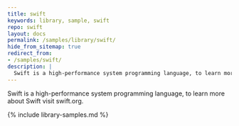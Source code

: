 ```yaml
---
title: swift
keywords: library, sample, swift
repo: swift
layout: docs
permalink: /samples/library/swift/
hide_from_sitemap: true
redirect_from:
- /samples/swift/
description: |
  Swift is a high-performance system programming language, to learn more about Swift visit swift.org.
---
```


Swift is a high-performance system programming language, to learn more about Swift visit swift.org.


{% include library-samples.md %}
